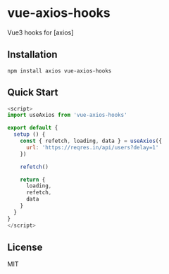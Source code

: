 # vue-axios-hooks

Vue3 hooks for [axios]

## Installation

`npm install axios vue-axios-hooks`

## Quick Start

```js
<script>
import useAxios from 'vue-axios-hooks'

export default {
  setup () {
    const { refetch, loading, data } = useAxios({
      url: 'https://reqres.in/api/users?delay=1'
    })

    refetch()

    return {
      loading,
      refetch,
      data
    }
  }
}
</script>
```

## License

MIT
